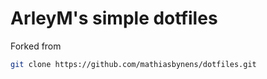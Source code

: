 # ArleyM's simple dotfiles

Forked from 

```bash
git clone https://github.com/mathiasbynens/dotfiles.git
```
